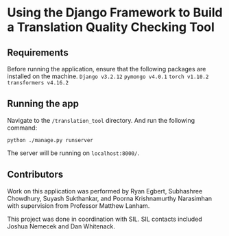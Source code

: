 # Using the Django Framework to Build a Translation Quality Checking Tool

## Requirements
Before running the application, ensure that the following packages are installed on the machine.
```Django v3.2.12```
```pymongo v4.0.1```
```torch v1.10.2```
```transformers v4.16.2```

## Running the app
Navigate to the ```/translation_tool``` directory. And run the following command:

```python ./manage.py runserver```

The server will be running on ```localhost:8000/```.

## Contributors
Work on this application was performed by Ryan Egbert, Subhashree Chowdhury, Suyash Sukthankar, and Poorna Krishnamurthy Narasimhan with supervision from Professor Matthew Lanham.

This project was done in coordination with SIL. SIL contacts included Joshua Nemecek and Dan Whitenack.